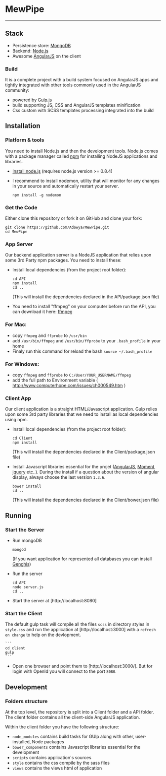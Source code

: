# MewPipe

***

## Stack

* Persistence store: [MongoDB](http://www.mongodb.org/)
* Backend: [Node.js](http://nodejs.org/)
* Awesome [AngularJS](http://www.angularjs.org/) on the client

### Build

It is a complete project with a build system focused on AngularJS apps and tightly integrated with other tools commonly used in the AngularJS community:
* powered by [Gulp.js](http://gulpjs.com/)
* build supporting JS, CSS and AngularJS templates minification
* Css custom with SCSS templates processing integrated into the build


## Installation

### Platform & tools

You need to install Node.js and then the development tools. Node.js comes with a package manager called [npm](http://npmjs.org) for installing NodeJS applications and libraries.
* [Install node.js](http://nodejs.org/download/) (requires node.js version >= 0.8.4)
* I recommend to install nodemon, utility that will monitor for any changes in your source and automatically restart your server.

    ```
    npm install -g nodemon
    ```

### Get the Code

Either clone this repository or fork it on GitHub and clone your fork:

```
git clone https://github.com/Adowya/MewPipe.git
cd MewPipe
```

### App Server

Our backend application server is a NodeJS application that relies upon some 3rd Party npm packages. You need to install these:

* Install local dependencies (from the project root folder):

    ```
    cd API
    npm install
    cd ..
    ```

  (This will install the dependencies declared in the API/package.json file)

* You need to install "ffmpeg" on your computer before run the API, you can download it here: [ffmpeg](https://www.ffmpeg.org/download.html)

### For Mac:
* copy `ffmpeg` and `ffprobe` to `/usr/bin`
* add `/usr/bin/ffmpeg` and `/usr/bin/ffprobe` to your `.bash_profile` in your home 
* Finaly run this command for reload the bash `source ~/.bash_profile`

### For Windows: 
* copy `ffmpeg` and `ffprobe` to `C:/User/YOUR_USERNAME/ffmpeg`
* add the full path to Environment variable ( http://www.computerhope.com/issues/ch000549.htm )


### Client App

Our client application is a straight HTML/Javascript application. Gulp relies upon some 3rd party libraries that we need to install as local dependencies using npm.

* Install local dependencies (from the project root folder):

    ```
    cd Client
    npm install
    ```

  (This will install the dependencies declared in the Client/package.json file)


* Install Javascript libraries essential for the projet ([AngularJS](http://www.angularjs.org/), [Moment](http://www.momentjs.com/), [jquery](http://www.jquery.com/) etc..). During the install if a question about the version of angular display, always choose the last version `1.3.6`.

    ```
    bower install
    cd ..
    ```

  (This will install the dependencies declared in the Client/bower.json file)



## Running

### Start the Server

* Run mongoDB 
    
   ```
   mongod
   ```

  (If you want application for represented all databases you can install [Genghis](http://www.genghisapp.com/))

* Run the server

    ```
    cd API
    node server.js
    cd ..
    ```

* Start the server at [http://localhost:8080]


### Start the Client

The default gulp task will compile all the files `scss` in directory styles in `style.css` and run the application at [http://localhost:3000] with a `refresh on change` to help on the devlopment.

    ```
    cd client
    gulp
    ```
    
* Open one browser and point them to [http://localhost:3000/]. But for login with OpenId you will connect to the port `8080`.



## Development

### Folders structure
At the top level, the repository is split into a Client folder and a API folder.  The client folder contains all the client-side AngularJS application. 

Within the client folder you have the following structure:
* `node_modules` contains build tasks for GUlp along with other, user-installed, Node packages
* `bower_components` contains Javascript libraries essential for the development 
* `scripts` contains application's sources
* `style` contains the css compile by the sass files
* `views` contains the views html of application
